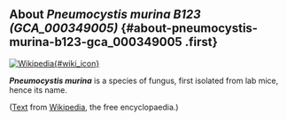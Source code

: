 About *Pneumocystis murina B123 (GCA\_000349005)* {#about-pneumocystis-murina-b123-gca_000349005 .first}
-------------------------------------------------

[![Wikipedia](/img/wikipedia_logo_v2_en.png){#wiki_icon}](http://en.wikipedia.org/wiki/Pneumocystis_murina)

***Pneumocystis murina*** is a species of fungus, first isolated from
lab mice, hence its name.

([Text](http://en.wikipedia.org/wiki/Pneumocystis_murina) from
[Wikipedia](http://en.wikipedia.org/), the free encyclopaedia.)
